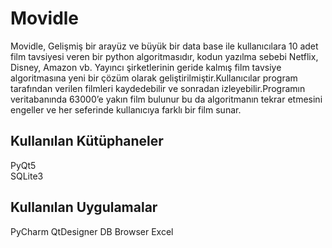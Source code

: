# Movidle

Movidle, Gelişmiş bir arayüz ve büyük bir data base ile kullanıcılara 10 adet film tavsiyesi veren bir 
python algoritmasıdır, kodun yazılma sebebi Netflix, Disney, Amazon vb. Yayıncı şirketlerinin geride 
kalmış film tavsiye algoritmasına yeni bir çözüm olarak geliştirilmiştir.Kullanıcılar program tarafından 
verilen filmleri kaydedebilir ve sonradan izleyebilir.Programın veritabanında 63000’e yakın film bulunur 
bu da algoritmanın tekrar etmesini engeller ve her seferinde kullanıcıya farklı bir film sunar.

## Kullanılan Kütüphaneler

PyQt5                                                                                                                      
SQLite3

## Kullanılan Uygulamalar

PyCharm
QtDesigner
DB Browser
Excel
